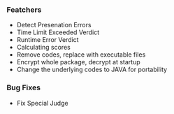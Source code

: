 ### Featchers ###

* Detect Presenation Errors
* Time Limit Exceeded Verdict
* Runtime Error Verdict
* Calculating scores
* Remove codes, replace with executable files
* Encrypt whole package, decrypt at startup
* Change the underlying codes to JAVA for portability

### Bug Fixes ###

* Fix Special Judge

